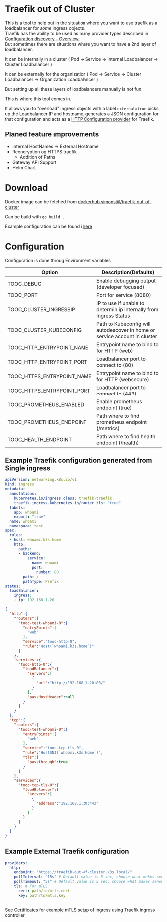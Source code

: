 # Traefik out of Cluster
This is a tool to help out in the situation where you want to use traefik as a loadbalancer for *some* ingress objects.  
Traefik has the ability to be used as many provider types described in [Configuration discovery - Overview.](https://doc.traefik.io/traefik/providers/overview/)  
But sometimes there are situations where you want to have a 2nd layer of loadbalancer. 

It can be internally in a cluster ( Pod -> Service -> Internal Loadbalancer -> Cluster Loadbalancer )

It can be externally for the organization ( Pod -> Service -> Cluster Loadbalancer -> Organization Loadbalancer )

But setting up all these layers of loadbalancers manually is not fun.

This is where this tool comes in.

It allows you to "overload" ingress objects with a label `external=true` picks up the Loadbalancer IP and hostname, generates a JSON configuration for that configuration and acts as a [HTTP Configuration provider](https://doc.traefik.io/traefik/providers/overview/)  for Traefik.

## Planed feature improvements
* Internal HostNames -> External Hostname
* Reencryption og HTTPS traefik
  * Addition of Paths
* Gateway API Support
* Helm Chart

# Download
Docker image can be fetched from [dockerhub simonstiil/traefik-out-of-cluster](https://hub.docker.com/repository/docker/simonstiil/traefik-out-of-cluster)

Can be build with `go build .`

Example configuration can be found i [here](./deployment/) 

# Configuration
Configuration is done throug Environment variables

| Option | Description(Defaults) |
| ------ | ----------- |
| TOOC_DEBUG | Enable debugging output (developer focused) |
| TOOC_PORT | Port for service (8080) |
| TOOC_CLUSTER_INGRESSIP | IP to use if unable to determin ip internally from Ingress Status |
| TOOC_CLUSTER_KUBECONFIG | Path to Kubeconfig will autodescover in home or service account in cluster |
| TOOC_HTTP_ENTRYPOINT_NAME | Entrypoint name to bind to for HTTP (web) |
| TOOC_HTTP_ENTRYPOINT_PORT | Loadbalancer port to connect to (80) |
| TOOC_HTTPS_ENTRYPOINT_NAME | Entrypoint name to bind to for HTTP (websecure) |
| TOOC_HTTPS_ENTRYPOINT_PORT | Loadbalancer port to connect to (443) |
| TOOC_PROMETHEUS_ENABLED | Enable prometheus endpoint (true) |
| TOOC_PROMETHEUS_ENDPOINT | Path where to find prometheus endpoint (/metrics) |
| TOOC_HEALTH_ENDPOINT | Path where to find health endpoint (/health) |

## Example Traefik configuration generated from Single ingress
```yaml
apiVersion: networking.k8s.io/v1
kind: Ingress
metadata:
  annotations:
    kubernetes.io/ingress.class: traefik-traefik
    traefik.ingress.kubernetes.io/router.tls: "true"
  labels:
    app: whoami
    export: "true"
  name: whoami
  namespace: test
spec:
  rules:
  - host: whoami.k3s.home
    http:
      paths:
      - backend:
          service:
            name: whoami
            port:
              number: 80
        path: /
        pathType: Prefix
status:
  loadBalancer:
    ingress:
    - ip: 192.168.1.20
```

```json
{
  "http":{
    "routers":{
      "tooc-test-whoami-0":{
        "entryPoints":[
          "web"
        ],
        "service":"tooc-http-0",
        "rule":"Host(`whoami.k3s.home`)"
      }
    },
    "services":{
      "tooc-http-0":{
        "loadBalancer":{
          "servers":[
            {
              "url":"http://192.168.1.20:80/"
            }
          ],
          "passHostHeader":null
        }
      }
    }
  },
  "tcp":{
    "routers":{
      "tooc-test-whoami-0":{
        "entryPoints":[
          "web"
        ],
        "service":"tooc-tcp-tls-0",
        "rule":"HostSNI(`whoami.k3s.home`)",
        "tls":{
          "passthrough":true
        }
      }
    },
    "services":{
      "tooc-tcp-tls-0":{
        "loadBalancer":{
          "servers":[
            {
              "address":"192.168.1.20:443"
            }
          ]
        }
      }
    }
  }
}

```

## Example External Traefik configuration
```yaml
providers:
  http:
    endpoint: "https://traefik-out-of-cluster.k3s.local/"
    pollInterval: "15s" # Default value is 5 sec, choose what makes sense to you
    pollTimeout: "5s" # Default value is 5 sec, choose what makes sense to you
    tls: # For mTLS
      cert: path/to/mtls.cert
      key: path/to/mtls.key
    
```
See [Certificates](./certificates/) for example mTLS setup of ingress using Traefik ingress controller
